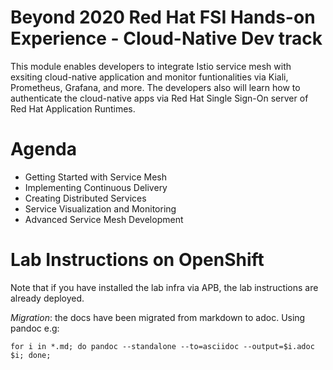 Beyond 2020 Red Hat FSI Hands-on Experience - Cloud-Native Dev track
===
This module enables developers to integrate Istio service mesh with exsiting cloud-native application and monitor funtionalities via Kiali, Prometheus, Grafana, and more.
The developers also will learn how to authenticate the cloud-native apps via Red Hat Single Sign-On server of Red Hat Application Runtimes.

Agenda
===
* Getting Started with Service Mesh
* Implementing Continuous Delivery
* Creating Distributed Services
* Service Visualization and Monitoring
* Advanced Service Mesh Development

Lab Instructions on OpenShift
===

Note that if you have installed the lab infra via APB, the lab instructions are already deployed.


_Migration_: the docs have been migrated from markdown to adoc. 
Using pandoc e.g: 
``` 
for i in *.md; do pandoc --standalone --to=asciidoc --output=$i.adoc $i; done;
```